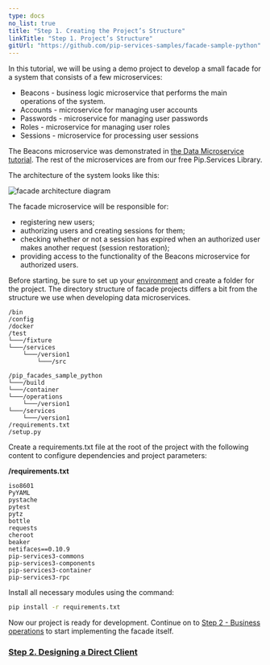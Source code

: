 ```yaml
---
type: docs
no_list: true
title: "Step 1. Creating the Project’s Structure"
linkTitle: "Step 1. Project’s Structure" 
gitUrl: "https://github.com/pip-services-samples/facade-sample-python"
---
```


In this tutorial, we will be using a demo project to develop a small facade for a system that consists of a few microservices:

- Beacons - business logic microservice that performs the main operations of the system.
- Accounts - microservice for managing user accounts
- Passwords - microservice for managing user passwords
- Roles - microservice for managing user roles
- Sessions - microservice for processing user sessions

The Beacons microservice was demonstrated in [the Data Microservice tutorial](../../data_microservice). The rest of the microservices are from our free Pip.Services Library.


The architecture of the system looks like this:

![facade architecture diagram](/images/tutorials/microservice_facade/facade_architecture_diagram1.png)

The facade microservice will be responsible for:

- registering new users;
- authorizing users and creating sessions for them;
- checking whether or not a session has expired when an authorized user makes another request (session restoration);
- providing access to the functionality of the Beacons microservice for authorized users.

Before starting, be sure to set up your [environment](../../../getting_started/setup_environmen) and create a folder for the project. The directory structure of facade projects differs a bit from the structure we use when developing data microservices.

```
/bin
/config
/docker
/test
└───/fixture
└───/services
    └───/version1
        └───/src

/pip_facades_sample_python
└───/build
└───/container
└───/operations
    └───/version1
└───/services
    └───/version1
/requirements.txt
/setup.py
```

Create a requirements.txt file at the root of the project with the following content to configure dependencies and project parameters:

**/requirements.txt**

```
iso8601
PyYAML
pystache
pytest
pytz
bottle
requests
cheroot
beaker
netifaces==0.10.9
pip-services3-commons
pip-services3-components
pip-services3-container
pip-services3-rpc
```

Install all necessary modules using the command:

```bash
pip install -r requirements.txt
```

Now our project is ready for development. Continue on to [Step 2 - Business operations](../step2) to start implementing the facade itself.


<span class="hide-title-link">

### [Step 2. Designing a Direct Client](../step2)

</span>
